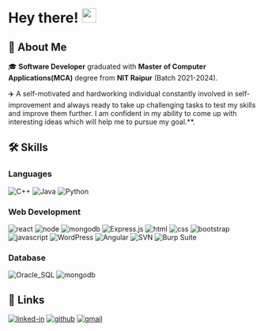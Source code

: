 # Hey there! <img src="https://media.giphy.com/media/hvRJCLFzcasrR4ia7z/giphy.gif" width="29px" height="29px">

## 🚀 About Me

🎓 **Software Developer** graduated with **Master of Computer Applications(MCA)** degree from **NIT Raipur** (Batch 2021-2024).

✈️ A self-motivated and hardworking individual constantly involved in self-improvement and always ready to take up challenging tasks to test my skills and improve them further. I am confident in my ability to come up with interesting ideas which will help me to pursue my goal.**.

## 🛠️ Skills

### Languages

![C++](	https://img.shields.io/badge/C%2B%2B-00599C?style=for-the-badge&logo=c%2B%2B&logoColor=white)
![Java](https://img.shields.io/badge/Java-ED8B00?style=flat&logo=openjdk&logoColor=white)
![Python](https://img.shields.io/badge/Python-3776AB?style=for-the-badge&logo=python&logoColor=white)

### Web Development

![react](https://img.shields.io/badge/React-20232A?style=for-the-badge&logo=react&logoColor=61DAFB)
![node](https://img.shields.io/badge/Node.js-43853D?style=for-the-badge&logo=node.js&logoColor=white)
![mongodb](https://img.shields.io/badge/MongoDB-4EA94B?style=for-the-badge&logo=mongodb&logoColor=white)
![Express.js](https://img.shields.io/badge/Express.js-000000?style=for-the-badge&logo=express&logoColor=white)
![html](https://img.shields.io/badge/HTML5-E34F26?style=for-the-badge&logo=html5&logoColor=white)
![css](https://img.shields.io/badge/CSS3-1572B6?style=for-the-badge&logo=css3&logoColor=white)
![bootstrap](https://img.shields.io/badge/Bootstrap-563D7C?style=for-the-badge&logo=bootstrap&logoColor=white)
![javascript](https://img.shields.io/badge/JavaScript-323330?style=for-the-badge&logo=javascript&logoColor=F7DF1E)
![WordPress](https://img.shields.io/badge/WordPress-21759B?style=for-the-badge&logo=wordpress&logoColor=white)
![Angular](https://img.shields.io/badge/Angular-DD0031?style=for-the-badge&logo=angular&logoColor=white)
![SVN](https://img.shields.io/badge/SVN-21759B?style=for-the-badge&logo=svn&logoColor=white)
![Burp Suite](https://img.shields.io/badge/burpsuite-FF6633?style=for-the-badge&logo=burpsuite&logoColor=white)

### Database

![Oracle_SQL](https://img.shields.io/badge/Oracle_SQL-F80000?style=for-the-badge&logo=Oracle&logoColor=white)
![mongodb](https://img.shields.io/badge/MongoDB-4EA94B?style=for-the-badge&logo=mongodb&logoColor=white)

## 🔗 Links

[![linked-in](https://img.shields.io/badge/Linked_In-0077B5?style=for-the-badge&logo=LinkedIn&logoColor=white)](https://www.linkedin.com/in/aditya-pathak-7ab7b2173/)
[![github](https://img.shields.io/badge/GitHub-000000?style=for-the-badge&logo=GitHub&logoColor=white)](https://github.com/paditya99)
[![gmail](https://img.shields.io/badge/Gmail-D14836?style=for-the-badge&logo=Gmail&logoColor=white)](mailto:https://github.com/paditya99)
